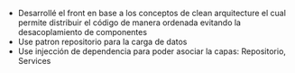 - Desarrollé el front en base a los conceptos de clean arquitecture el cual permite distribuir
el código de manera ordenada evitando la desacoplamiento de componentes
- Use patron repositorio para la carga de datos
- Use injección de dependencia para poder asociar la capas: Repositorio, Services
